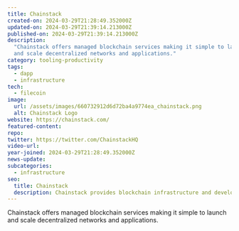 ```yaml
---
title: Chainstack
created-on: 2024-03-29T21:28:49.352000Z
updated-on: 2024-03-29T21:39:14.213000Z
published-on: 2024-03-29T21:39:14.213000Z
description:
  "Chainstack offers managed blockchain services making it simple to launch
  and scale decentralized networks and applications."
category: tooling-productivity
tags:
  - dapp
  - infrastructure
tech:
  - filecoin
image:
  url: /assets/images/660732912d6d72ba4a9774ea_chainstack.png
  alt: Chainstack Logo
website: https://chainstack.com/
featured-content:
repo:
twitter: https://twitter.com/ChainstackHQ
video-url:
year-joined: 2024-03-29T21:28:49.352000Z
news-update:
subcategories:
  - infrastructure
seo:
  title: Chainstack
  description: Chainstack provides blockchain infrastructure and development tools.
---
```


Chainstack offers managed blockchain services making it simple to launch and scale decentralized networks and applications.
